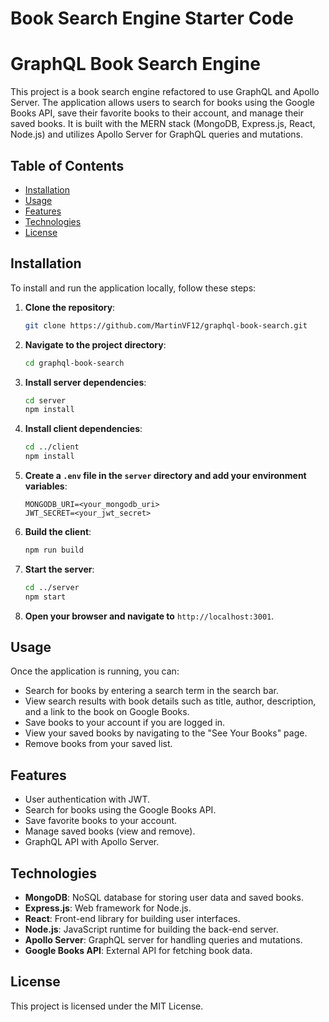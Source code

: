 # Book Search Engine Starter Code
# GraphQL Book Search Engine

This project is a book search engine refactored to use GraphQL and Apollo Server. The application allows users to search for books using the Google Books API, save their favorite books to their account, and manage their saved books. It is built with the MERN stack (MongoDB, Express.js, React, Node.js) and utilizes Apollo Server for GraphQL queries and mutations.

## Table of Contents

- [Installation](#installation)
- [Usage](#usage)
- [Features](#features)
- [Technologies](#technologies)
- [License](#license)

## Installation

To install and run the application locally, follow these steps:

1. **Clone the repository**:
    ```bash
    git clone https://github.com/MartinVF12/graphql-book-search.git
    ```

2. **Navigate to the project directory**:
    ```bash
    cd graphql-book-search
    ```

3. **Install server dependencies**:
    ```bash
    cd server
    npm install
    ```

4. **Install client dependencies**:
    ```bash
    cd ../client
    npm install
    ```

5. **Create a `.env` file in the `server` directory and add your environment variables**:
    ```
    MONGODB_URI=<your_mongodb_uri>
    JWT_SECRET=<your_jwt_secret>
    ```

6. **Build the client**:
    ```bash
    npm run build
    ```

7. **Start the server**:
    ```bash
    cd ../server
    npm start
    ```

8. **Open your browser and navigate to** `http://localhost:3001`.

## Usage

Once the application is running, you can:

- Search for books by entering a search term in the search bar.
- View search results with book details such as title, author, description, and a link to the book on Google Books.
- Save books to your account if you are logged in.
- View your saved books by navigating to the "See Your Books" page.
- Remove books from your saved list.

## Features

- User authentication with JWT.
- Search for books using the Google Books API.
- Save favorite books to your account.
- Manage saved books (view and remove).
- GraphQL API with Apollo Server.

## Technologies

- **MongoDB**: NoSQL database for storing user data and saved books.
- **Express.js**: Web framework for Node.js.
- **React**: Front-end library for building user interfaces.
- **Node.js**: JavaScript runtime for building the back-end server.
- **Apollo Server**: GraphQL server for handling queries and mutations.
- **Google Books API**: External API for fetching book data.

## License

This project is licensed under the MIT License.
